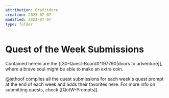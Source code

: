 ```yaml
---
attribution: Crafitdore
creation: 2023-07-07
modified: 2023-07-07
type: folder
---
```


# Quest of the Week Submissions

Contained herein are the [[30-Quest-Board#^f97790|doors to adventure]], where a brave soul might be able to make an extra coin.

@jethoof compiles all the quest submissions for each week's quest prompt at the end of each week and adds their favorites here.
For more info on submitting quests, check [[QotW-Prompts]].